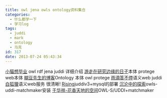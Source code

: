 ```yaml
---
title: owl jena owls ontology资料集合
categories:
  - 什么都学一下
  - 学习log
tags:
  - juddi
  - mark
  - ontology
  - 马克
id: 317
date: 2013-07-24 05:43:34
---
```


[小猫想毕业](http://littlecatphd.blog.sohu.com/entry/ "小猫想毕业 ") owl rdf jena juddi 详细介绍
[游走在研究边缘的日子](http://blog.sina.com.cn/s/articlelist_1816308390_0_1.html "游走在研究边缘的日子")本体 protege web本体
[糊豆先生的博客](http://imarine.blog.163.com/blog/#m=0&t=3&c=ontology "糊豆先生的博客")Ontology 本体 owl protege
[雨滴答不停](http://www.cnblogs.com/armymen1980/category/159311.html "雨滴答不停")语义web juddi
[白狐狸](http://blog.sina.com.cn/s/blog_5aea78390100nnm0.html "白狐狸")语义web服务 很清晰!
[Rising](http://blog.sina.com.cn/s/blog_6aef125201011hzw.html "Rising")juddiv3+mysql的部署
[沉沦中的探索](http://www.cnblogs.com/zhxiaomiao/archive/2009/03/24/1420891.html " 沉沦中的探索")owls-uddi-matchmaker安装
[于华祥-花香天地的空间](http://hi.baidu.com/flowerspice/item/edda148b55777a5fe63d1909 "于华祥-花香天地的空间")OWL-S/UDDI+matchmaker